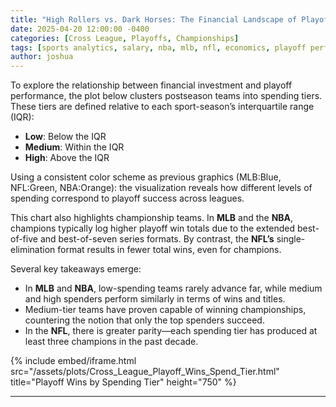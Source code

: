 ```yaml
---
title: "High Rollers vs. Dark Horses: The Financial Landscape of Playoff Wins"
date: 2025-04-20 12:00:00 -0400
categories: [Cross League, Playoffs, Championships]
tags: [sports analytics, salary, nba, mlb, nfl, economics, playoff performance]
author: joshua
---
```


To explore the relationship between financial investment and playoff performance, the plot below clusters postseason teams into spending tiers. These tiers are defined relative to each sport-season’s interquartile range (IQR):  
- **Low**: Below the IQR  
- **Medium**: Within the IQR  
- **High**: Above the IQR  

Using a consistent color scheme as previous graphics (MLB:Blue, NFL:Green, NBA:Orange): the visualization reveals how different levels of spending correspond to playoff success across leagues.

This chart also highlights championship teams.
In **MLB** and the **NBA**, champions typically log higher playoff win totals due to the extended best-of-five and best-of-seven series formats. By contrast, the **NFL’s** single-elimination format results in fewer total wins, even for champions.

Several key takeaways emerge:
- In **MLB** and **NBA**, low-spending teams rarely advance far, while medium and high spenders perform similarly in terms of wins and titles.
- Medium-tier teams have proven capable of winning championships, countering the notion that only the top spenders succeed.
- In the **NFL**, there is greater parity—each spending tier has produced at least three champions in the past decade.

{% include embed/iframe.html 
  src="/assets/plots/Cross_League_Playoff_Wins_Spend_Tier.html" 
  title="Playoff Wins by Spending Tier" 
  height="750"
%}

---
